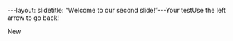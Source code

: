 ---layout: slidetitle: “Welcome to our second slide!”---Your testUse the left arrow to go back!



New
